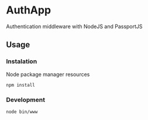 AuthApp
===========

Authentication middleware with NodeJS and PassportJS


Usage
-------------

### Instalation

Node package manager resources

	npm install

### Development

	node bin/www
